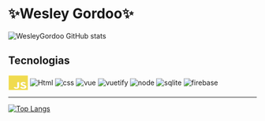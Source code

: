 # ✨Wesley Gordoo✨

![WesleyGordoo GitHub stats](https://github-readme-stats.vercel.app/api?username=wesleygordoo&show_icons=true&theme=dracula&count_private=true)

## Tecnologias

<div style="display: inline_block">
  <img title="Javascript" align="center" alt="js" height="30" width="40" src="https://raw.githubusercontent.com/devicons/devicon/master/icons/javascript/javascript-plain.svg">
  <img title="Html 5" align="center" alt="Html" height="30" width="40" src="https://cdn.jsdelivr.net/gh/devicons/devicon/icons/html5/html5-original.svg">
  <img title="Css 3" align="center" alt="css" height="30" width="40" src="https://cdn.jsdelivr.net/gh/devicons/devicon/icons/css3/css3-original.svg">
  <img title="Vue Js" align="center" alt="vue" height="30" width="40" src="https://cdn.jsdelivr.net/gh/devicons/devicon/icons/vuejs/vuejs-original.svg">
  <img title="Vuetify" align="center" alt="vuetify" height="30" width="40" src="https://cdn.jsdelivr.net/gh/devicons/devicon/icons/vuetify/vuetify-original.svg">
  <img title="Node Js" align="center" alt="node" height="30" width="40" src="https://cdn.jsdelivr.net/gh/devicons/devicon/icons/nodejs/nodejs-original.svg">
  <img title="Sqlite" align="center" alt="sqlite" height="30" width="40" src="https://cdn.jsdelivr.net/gh/devicons/devicon/icons/sqlite/sqlite-original.svg">
  <img title="Firebase" align="center" alt="firebase" height="30" width="40" src="https://cdn.jsdelivr.net/gh/devicons/devicon/icons/firebase/firebase-plain.svg">  
</div><hr>

[![Top Langs](https://github-readme-stats.vercel.app/api/top-langs/?username=wesleygordoo&langs_count=8)](https://github.com/anuraghazra/github-readme-stats)
